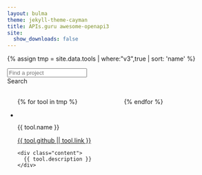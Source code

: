```yaml
---
layout: bulma
theme: jekyll-theme-cayman
title: APIs.guru awesome-openapi3
site:
  show_downloads: false
---
```


{% assign tmp = site.data.tools | where:"v3",true | sort: 'name' %}

<div class="level">
<div class="level-left"/>
<div class="level-right">
<div class="level-item field has-addons">
  <div class="control">
    <input class="input" type="text" placeholder="Find a project">
  </div>
  <div class="control">
    <a class="button is-info">
      Search
    </a>
  </div>
</div>
</div>
</div>

<br>

<ul style="columns: 2;">
{% for tool in tmp %}
<li class="card is-6">
  <div class="card-content">
    <div class="media">
      <div class="media-left">
        <figure class="image is-48x48">
          <img src="{{ tool.logo }}" alt="">
        </figure>
      </div>
      <div class="media-content">
        <p class="title is-4">{{ tool.name }}</p>
        <p class="subtitle is-6"><a href="{{ tool.github || tool.link }}">{{ tool.github || tool.link }}</a></p>
      </div>
    </div>

    <div class="content">
      {{ tool.description }}
    </div>
  </div>
</li>      
{% endfor %}
</ul>

<script src="https://cdnjs.cloudflare.com/ajax/libs/zepto/1.2.0/zepto.min.js"></script>
